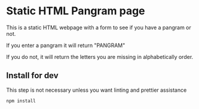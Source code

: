 # Static HTML Pangram page

This is a static HTML webpage with a form to see if you have a pangram or not.

If you enter a pangram it will return "PANGRAM"

If you do not, it will return the letters you are missing in alphabetically order.

## Install for dev

This step is not necessary unless you want linting and prettier assistance

```
npm install
```




